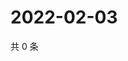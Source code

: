 # 2022-02-03

共 0 条

<!-- BEGIN WEIBO -->
<!-- 最后更新时间 Thu Feb 03 2022 11:00:45 GMT+0800 (China Standard Time) -->

<!-- END WEIBO -->
